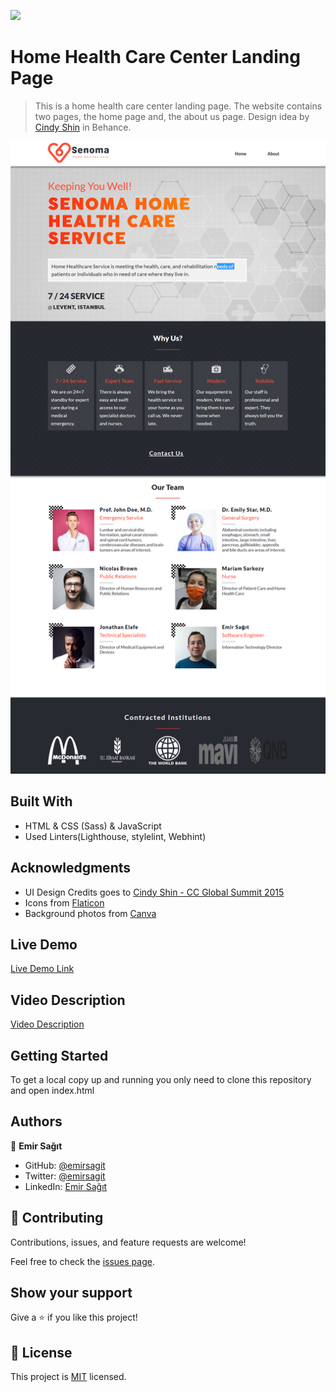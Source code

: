 ![](https://img.shields.io/badge/Microverse-blueviolet)

# Home Health Care Center Landing Page

> This is a home health care center landing page. The website contains two pages, the home page and, the about us page. Design idea by [Cindy Shin](https://www.behance.net/gallery/29845175/CC-Global-Summit-2015) in Behance. 

![screenshot](./app_screenshot.png)

## Built With

- HTML & CSS (Sass) & JavaScript
- Used Linters(Lighthouse, stylelint, Webhint)


## Acknowledgments

- UI Design Credits goes to [Cindy Shin - CC Global Summit 2015](https://www.behance.net/gallery/29845175/CC-Global-Summit-2015)
- Icons from [Flaticon](https://www.flaticon.com/)
- Background photos from [Canva](https://www.canva.com/)

## Live Demo

[Live Demo Link](https://emirsagit.github.io/home-health-care/)

## Video Description
[Video Description](https://www.loom.com/share/c037a21034934206b9b808898c36c9de)

## Getting Started

To get a local copy up and running you only need to clone this repository and open index.html

## Authors

👤 **Emir Sağıt**

- GitHub: [@emirsagit](https://github.com/emirsagit)
- Twitter: [@emirsagit](https://twitter.com/emirsagit)
- LinkedIn: [Emir Sağıt](https://www.linkedin.com/in/emir-sa%C4%9F%C4%B1t-633035188/)

## 🤝 Contributing

Contributions, issues, and feature requests are welcome!

Feel free to check the [issues page](../../issues/).

## Show your support

Give a ⭐️ if you like this project!

## 📝 License

This project is [MIT](./MIT.md) licensed.
